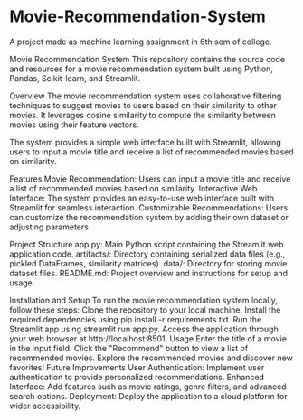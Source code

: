 # Movie-Recommendation-System
A project made as machine learning assignment in 6th sem of college.

Movie Recommendation System
This repository contains the source code and resources for a movie recommendation system built using Python, Pandas, Scikit-learn, and Streamlit.

Overview
The movie recommendation system uses collaborative filtering techniques to suggest movies to users based on their similarity to other movies. It leverages cosine similarity to compute the similarity between movies using their feature vectors.

The system provides a simple web interface built with Streamlit, allowing users to input a movie title and receive a list of recommended movies based on similarity.

Features
Movie Recommendation: Users can input a movie title and receive a list of recommended movies based on similarity.
Interactive Web Interface: The system provides an easy-to-use web interface built with Streamlit for seamless interaction.
Customizable Recommendations: Users can customize the recommendation system by adding their own dataset or adjusting parameters.

Project Structure
app.py: Main Python script containing the Streamlit web application code.
artifacts/: Directory containing serialized data files (e.g., pickled DataFrames, similarity matrices).
data/: Directory for storing movie dataset files.
README.md: Project overview and instructions for setup and usage.

Installation and Setup
To run the movie recommendation system locally, follow these steps:
Clone the repository to your local machine.
Install the required dependencies using pip install -r requirements.txt.
Run the Streamlit app using streamlit run app.py.
Access the application through your web browser at http://localhost:8501.
Usage
Enter the title of a movie in the input field.
Click the "Recommend" button to view a list of recommended movies.
Explore the recommended movies and discover new favorites!
Future Improvements
User Authentication: Implement user authentication to provide personalized recommendations.
Enhanced Interface: Add features such as movie ratings, genre filters, and advanced search options.
Deployment: Deploy the application to a cloud platform for wider accessibility.
